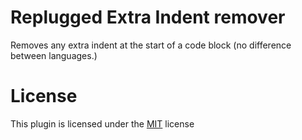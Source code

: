 # Replugged Extra Indent remover

Removes any extra indent at the start of a code block (no difference between languages.)

# License

This plugin is licensed under the [MIT](https://opensource.org/license/mit/) license
